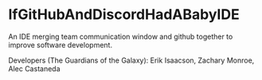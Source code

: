 # IfGitHubAndDiscordHadABabyIDE
An IDE merging team communication window and github together to improve software development.

Developers (The Guardians of the Galaxy): 
Erik Isaacson,
Zachary Monroe,
Alec Castaneda
